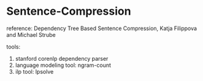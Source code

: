 # Sentence-Compression
reference: Dependency Tree Based Sentence Compression, Katja Filippova and Michael Strube

tools:
1. stanford corenlp dependency parser
2. language modeling tool: ngram-count
3. ilp tool: lpsolve
